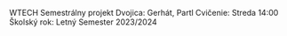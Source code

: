 WTECH Semestrálny projekt
Dvojica: Gerhát, Partl
Cvičenie: Streda 14:00
Školský rok: Letný Semester 2023/2024
